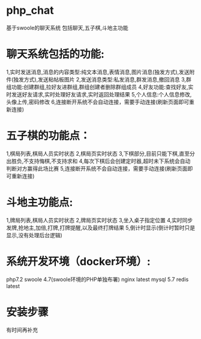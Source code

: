 # php_chat
基于swoole的聊天系统 包括聊天,五子棋,斗地主功能

# 聊天系统包括的功能:
1,实时发送消息,消息的内容类型:纯文本消息,表情消息,图片消息(独发方式),发送附件(独发方式),发送粘帖板图片
2,发送消息类型:私发消息,群发消息,撤回消息
3,群组功能:创建群组,拉好友进群组,群组创建者删除群组成员
4,好友功能:查找好友,实时发送好友请求,实时处理好友请求,实时返回处理结果
5,个人信息:个人信息修改,头像上传,密码修改
6,连接断开系统不会自动连接，需要手动连接(刷新页面即可重新连接)

# 五子棋的功能点：
1,棋局列表,棋局人员实时状态
2,棋局页实时状态
3,下棋部分,目前只能下棋,直至分出胜负,不支持悔棋,不支持求和
4,每次下棋后会创建定时器,超时未下系统会自动判断对方赢得此场比赛
5,连接断开系统不会自动连接，需要手动连接(刷新页面即可重新连接)

# 斗地主功能点:
1,牌局列表,棋局人员实时状态
2,牌局页实时状态
3,坐入桌子指定位置
4,实时同步发牌,抢地主,加倍,打牌,打牌提醒,以及最终打牌结果
5,倒计时显示(倒计时暂时只是显示,没有处理后台逻辑)

# 系统开发环境（docker环境）:
php7.2
swoole 4.7(swoole环境的PHP单独布署)
nginx latest
mysql 5.7
redis latest

# 安装步骤
有时间再补充
